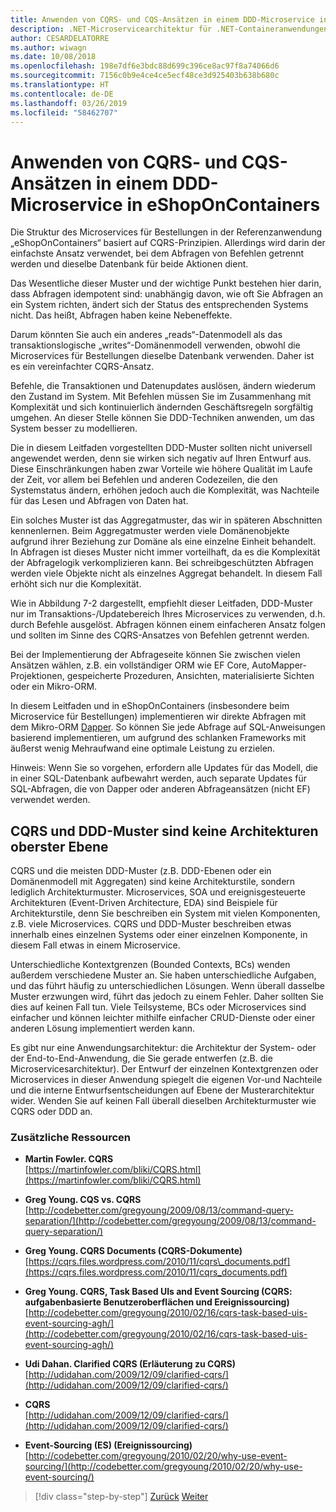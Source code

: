 ```yaml
---
title: Anwenden von CQRS- und CQS-Ansätzen in einem DDD-Microservice in eShopOnContainers
description: .NET-Microservicearchitektur für .NET-Containeranwendungen | Übersicht über die Implementierung von CQRS im Microservice für Bestellungen in eShopOnContainers
author: CESARDELATORRE
ms.author: wiwagn
ms.date: 10/08/2018
ms.openlocfilehash: 198e7df6e3bdc88d699c396ce8ac97f8a74066d6
ms.sourcegitcommit: 7156c0b9e4ce4ce5ecf48ce3d925403b638b680c
ms.translationtype: HT
ms.contentlocale: de-DE
ms.lasthandoff: 03/26/2019
ms.locfileid: "58462707"
---
```

# <a name="apply-cqrs-and-cqs-approaches-in-a-ddd-microservice-in-eshoponcontainers"></a>Anwenden von CQRS- und CQS-Ansätzen in einem DDD-Microservice in eShopOnContainers

Die Struktur des Microservices für Bestellungen in der Referenzanwendung „eShopOnContainers“ basiert auf CQRS-Prinzipien. Allerdings wird darin der einfachste Ansatz verwendet, bei dem Abfragen von Befehlen getrennt werden und dieselbe Datenbank für beide Aktionen dient.

Das Wesentliche dieser Muster und der wichtige Punkt bestehen hier darin, dass Abfragen idempotent sind: unabhängig davon, wie oft Sie Abfragen an ein System richten, ändert sich der Status des entsprechenden Systems nicht. Das heißt, Abfragen haben keine Nebeneffekte.

Darum könnten Sie auch ein anderes „reads“-Datenmodell als das transaktionslogische „writes“-Domänenmodell verwenden, obwohl die Microservices für Bestellungen dieselbe Datenbank verwenden. Daher ist es ein vereinfachter CQRS-Ansatz.

Befehle, die Transaktionen und Datenupdates auslösen, ändern wiederum den Zustand im System. Mit Befehlen müssen Sie im Zusammenhang mit Komplexität und sich kontinuierlich ändernden Geschäftsregeln sorgfältig umgehen. An dieser Stelle können Sie DDD-Techniken anwenden, um das System besser zu modellieren.

Die in diesem Leitfaden vorgestellten DDD-Muster sollten nicht universell angewendet werden, denn sie wirken sich negativ auf Ihren Entwurf aus. Diese Einschränkungen haben zwar Vorteile wie höhere Qualität im Laufe der Zeit, vor allem bei Befehlen und anderen Codezeilen, die den Systemstatus ändern, erhöhen jedoch auch die Komplexität, was Nachteile für das Lesen und Abfragen von Daten hat.

Ein solches Muster ist das Aggregatmuster, das wir in späteren Abschnitten kennenlernen. Beim Aggregatmuster werden viele Domänenobjekte aufgrund ihrer Beziehung zur Domäne als eine einzelne Einheit behandelt. In Abfragen ist dieses Muster nicht immer vorteilhaft, da es die Komplexität der Abfragelogik verkomplizieren kann. Bei schreibgeschützten Abfragen werden viele Objekte nicht als einzelnes Aggregat behandelt. In diesem Fall erhöht sich nur die Komplexität.

Wie in Abbildung 7-2 dargestellt, empfiehlt dieser Leitfaden, DDD-Muster nur im Transaktions-/Updatebereich Ihres Microservices zu verwenden, d.h. durch Befehle ausgelöst. Abfragen können einem einfacheren Ansatz folgen und sollten im Sinne des CQRS-Ansatzes von Befehlen getrennt werden.

Bei der Implementierung der Abfrageseite können Sie zwischen vielen Ansätzen wählen, z.B. ein vollständiger ORM wie EF Core, AutoMapper-Projektionen, gespeicherte Prozeduren, Ansichten, materialisierte Sichten oder ein Mikro-ORM.

In diesem Leitfaden und in eShopOnContainers (insbesondere beim Microservice für Bestellungen) implementieren wir direkte Abfragen mit dem Mikro-ORM [Dapper](https://github.com/StackExchange/dapper-dot-net). So können Sie jede Abfrage auf SQL-Anweisungen basierend implementieren, um aufgrund des schlanken Frameworks mit äußerst wenig Mehraufwand eine optimale Leistung zu erzielen.

Hinweis: Wenn Sie so vorgehen, erfordern alle Updates für das Modell, die in einer SQL-Datenbank aufbewahrt werden, auch separate Updates für SQL-Abfragen, die von Dapper oder anderen Abfrageansätzen (nicht EF) verwendet werden.

## <a name="cqrs-and-ddd-patterns-are-not-top-level-architectures"></a>CQRS und DDD-Muster sind keine Architekturen oberster Ebene

CQRS und die meisten DDD-Muster (z.B. DDD-Ebenen oder ein Domänenmodell mit Aggregaten) sind keine Architekturstile, sondern lediglich Architekturmuster. Microservices, SOA und ereignisgesteuerte Architekturen (Event-Driven Architecture, EDA) sind Beispiele für Architekturstile, denn Sie beschreiben ein System mit vielen Komponenten, z.B. viele Microservices. CQRS und DDD-Muster beschreiben etwas innerhalb eines einzelnen Systems oder einer einzelnen Komponente, in diesem Fall etwas in einem Microservice.

Unterschiedliche Kontextgrenzen (Bounded Contexts, BCs) wenden außerdem verschiedene Muster an. Sie haben unterschiedliche Aufgaben, und das führt häufig zu unterschiedlichen Lösungen. Wenn überall dasselbe Muster erzwungen wird, führt das jedoch zu einem Fehler. Daher sollten Sie dies auf keinen Fall tun. Viele Teilsysteme, BCs oder Microservices sind einfacher und können leichter mithilfe einfacher CRUD-Dienste oder einer anderen Lösung implementiert werden kann.

Es gibt nur eine Anwendungsarchitektur: die Architektur der System- oder der End-to-End-Anwendung, die Sie gerade entwerfen (z.B. die Microservicesarchitektur). Der Entwurf der einzelnen Kontextgrenzen oder Microservices in dieser Anwendung spiegelt die eigenen Vor-und Nachteile und die interne Entwurfsentscheidungen auf Ebene der Musterarchitektur wider. Wenden Sie auf keinen Fall überall dieselben Architekturmuster wie CQRS oder DDD an.

### <a name="additional-resources"></a>Zusätzliche Ressourcen

- **Martin Fowler. CQRS** \
  [https://martinfowler.com/bliki/CQRS.html](https://martinfowler.com/bliki/CQRS.html)

- **Greg Young. CQS vs. CQRS** \
  [http://codebetter.com/gregyoung/2009/08/13/command-query-separation/](http://codebetter.com/gregyoung/2009/08/13/command-query-separation/)

- **Greg Young. CQRS Documents (CQRS-Dokumente)** \
  [https://cqrs.files.wordpress.com/2010/11/cqrs\_documents.pdf](https://cqrs.files.wordpress.com/2010/11/cqrs_documents.pdf)

- **Greg Young. CQRS, Task Based UIs and Event Sourcing (CQRS: aufgabenbasierte Benutzeroberflächen und Ereignissourcing)** \
  [http://codebetter.com/gregyoung/2010/02/16/cqrs-task-based-uis-event-sourcing-agh/](http://codebetter.com/gregyoung/2010/02/16/cqrs-task-based-uis-event-sourcing-agh/)

- **Udi Dahan. Clarified CQRS (Erläuterung zu CQRS)** \
  [http://udidahan.com/2009/12/09/clarified-cqrs/](http://udidahan.com/2009/12/09/clarified-cqrs/)

- **CQRS** \
  [http://udidahan.com/2009/12/09/clarified-cqrs/](http://udidahan.com/2009/12/09/clarified-cqrs/)

- **Event-Sourcing (ES) (Ereignissourcing)** \
  [http://codebetter.com/gregyoung/2010/02/20/why-use-event-sourcing/](http://codebetter.com/gregyoung/2010/02/20/why-use-event-sourcing/)

>[!div class="step-by-step"]
>[Zurück](apply-simplified-microservice-cqrs-ddd-patterns.md)
>[Weiter](cqrs-microservice-reads.md)
